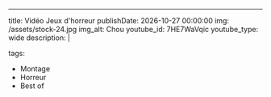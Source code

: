 ---
title: Vidéo Jeux d'horreur
publishDate: 2026-10-27 00:00:00
img: /assets/stock-24.jpg
img_alt: Chou
youtube_id: 7HE7WaVqic
youtube_type: wide
description: |

tags:
  - Montage
  - Horreur
  - Best of